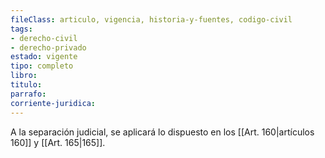 ```yaml
---
fileClass: articulo, vigencia, historia-y-fuentes, codigo-civil
tags:
- derecho-civil
- derecho-privado
estado: vigente
tipo: completo
libro:
titulo:
parrafo:
corriente-juridica:
---
```

A la separación judicial, se aplicará lo dispuesto en los [[Art. 160|artículos 160]] y [[Art. 165|165]].